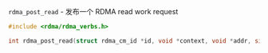 `rdma_post_read` - 发布一个 RDMA read work request

```c
#include <rdma/rdma_verbs.h>

int rdma_post_read(struct rdma_cm_id *id, void *context, void *addr, size_t length, struct ibv_mr *mr, int flags, uint64_t remote_addr, uint32_t rkey);
```

